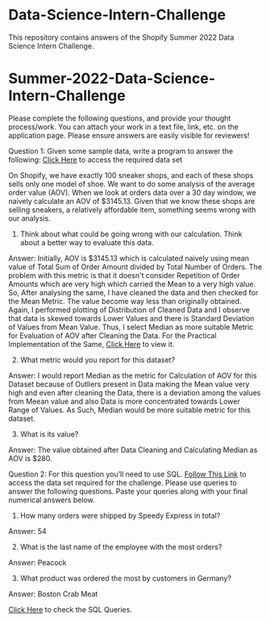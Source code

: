 # Data-Science-Intern-Challenge
This repository contains answers of the Shopify Summer 2022 Data Science Intern Challenge.
# Summer-2022-Data-Science-Intern-Challenge

Please complete the following questions, and provide your thought process/work. You can attach your work in a text file, link, etc. on the application page. Please ensure answers are easily visible for reviewers!

Question 1: Given some sample data, write a program to answer the following: [Click Here](https://github.com/sumitr12/Data-Science-Intern-Challenge/blob/main/Data_Science_Intern_Challenge_DataSet.csv) to access the required data set

On Shopify, we have exactly 100 sneaker shops, and each of these shops sells only one model of shoe. We want to do some analysis of the average order value (AOV). When we look at orders data over a 30 day window, we naively calculate an AOV of $3145.13. Given that we know these shops are selling sneakers, a relatively affordable item, something seems wrong with our analysis. 

1. Think about what could be going wrong with our calculation. Think about a better way to evaluate this data. 

Answer:
Initially, AOV is $3145.13 which is calculated naively using mean value of Total Sum of Order Amount divided by Total Number of Orders. The problem with this metric is that it doesn't consider Repetition of Order Amounts which are very high which carried the Mean to a very high value.
So, After analysing the same, I have cleaned the data and then checked for the Mean Metric. The value become way less than originally obtained. 
Again, I performed plotting of Distribution of Cleaned Data and I observe that data is skewed towards Lower Values and there is Standard Deviation of Values from Mean Value.
Thus, I select Median as more suitable Metric for Evaluation of AOV after Cleaning the Data.
For the Practical Implementation of the Same, [Click Here](https://github.com/sumitr12/Data-Science-Intern-Challenge/blob/main/Data_Science_Intern_Challenge.ipynb) to view it.

2. What metric would you report for this dataset?

Answer:
I would report Median as the metric for Calculation of AOV for this Dataset because of Outliers present in Data making the Mean value very high and even after cleaning the Data, there is a deviation among the values from Meean value and also Data is more concentrated towards Lower Range of Values. As Such, Median would be more suitable metric for this dataset.

3. What is its value?

Answer:
The value obtained after Data Cleaning and Calculating Median as AOV is $280.

Question 2: For this question you’ll need to use SQL. [Follow This Link](https://www.w3schools.com/SQL/TRYSQL.ASP?FILENAME=TRYSQL_SELECT_ALL) to access the data set required for the challenge. Please use queries to answer the following questions. Paste your queries along with your final numerical answers below.

1. How many orders were shipped by Speedy Express in total? 

Answer: 54

2. What is the last name of the employee with the most orders?

Answer: Peacock

3. What product was ordered the most by customers in Germany?

Answer: Boston Crab Meat

[Click Here](https://github.com/sumitr12/Data-Science-Intern-Challenge/blob/main/Data_Science_Intern.sql) to check the SQL Queries.

